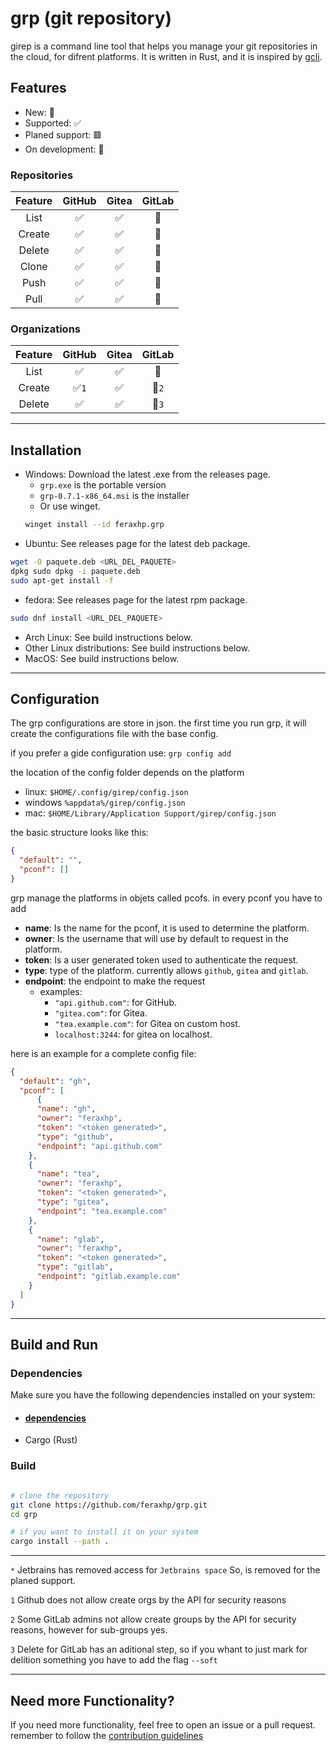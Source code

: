 # grp (git repository)

girep is a command line tool that helps you manage your git repositories in the cloud, for difrent platforms. 
It is written in Rust, and it is inspired by [gcli](https://github.com/herrhotzenplotz/gcli).

## Features
- New: 🎉
- Supported: ✅
- Planed support: 🟥
- On development: 🔶

### Repositories

| Feature | GitHub | Gitea | GitLab |
|:-------:|:------:|:-----:|:------:|
| List    |   ✅   |   ✅   |   🎉   |
| Create  |   ✅   |   ✅   |   🎉   |
| Delete  |   ✅   |   ✅   |   🎉   |
|  Clone  |   ✅   |   ✅   |   🎉   |
|  Push   |   ✅   |   ✅   |   🎉   |
|  Pull   |   ✅   |   ✅   |   🎉   |

### Organizations
| Feature | GitHub | Gitea | GitLab |
|:-------:|:------:|:-----:|:------:|
| List    |   ✅   |   ✅  |   🎉   |
| Create  |   ✅`1`|   ✅  |   🎉`2`|
| Delete  |   ✅   |   ✅  |   🎉`3`|

---
## Installation

- Windows: Download the latest .exe from the releases page.
    - `grp.exe` is the portable version
    - `grp-0.7.1-x86_64.msi` is the installer
    - Or use winget.
    ~~~bash
    winget install --id feraxhp.grp
    ~~~
- Ubuntu: See releases page for the latest deb package.
```bash
wget -O paquete.deb <URL_DEL_PAQUETE> 
dpkg sudo dpkg -i paquete.deb 
sudo apt-get install -f
```
- fedora: See releases page for the latest rpm package.
```bash
sudo dnf install <URL_DEL_PAQUETE>
```
- Arch Linux: See build instructions below.
- Other Linux distributions: See build instructions below.
- MacOS: See build instructions below.

---
## Configuration

The grp configurations are store in json. the first time you run
grp, it will create the configurations file with the base config.

if you prefer a gide configuration use: `grp config add`

the location of the config folder depends on the platform
- linux: `$HOME/.config/girep/config.json`
- windows `%appdata%/girep/config.json`
- mac: `$HOME/Library/Application Support/girep/config.json`

the basic structure looks like this:
```json
{
  "default": "",
  "pconf": []
}
```

grp manage the platforms in objets called pcofs. in every pconf you have to add

- **name**: Is the name for the pconf, it is used to determine the platform. 
- **owner**: Is the username that will use by default to request in the platform.
- **token**: Is a user generated token used to authenticate the request.
- **type**: type of the platform. currently allows `github`, `gitea` and `gitlab`.
- **endpoint**: the endpoint to make the request 
  - examples:
    - `"api.github.com"`: for GitHub.
    - `"gitea.com"`: for Gitea.
    - `"tea.example.com"`: for Gitea on custom host.
    - `localhost:3244`: for gitea on localhost.

here is an example for a complete config file:

```json
{
  "default": "gh",
  "pconf": [
      {
      "name": "gh",
      "owner": "feraxhp",
      "token": "<token generated>",
      "type": "github",
      "endpoint": "api.github.com"
    },
    {
      "name": "tea",
      "owner": "feraxhp",
      "token": "<token generated>",
      "type": "gitea",
      "endpoint": "tea.example.com"
    },
    {
      "name": "glab",
      "owner": "feraxhp",
      "token": "<token generated>",
      "type": "gitlab",
      "endpoint": "gitlab.example.com"
    }
  ]
}
```

---
## Build and Run

### Dependencies

Make sure you have the following dependencies installed on your system:

- #### [dependencies](dependencies.md)
- Cargo (Rust)

### Build
```bash

# clone the repository
git clone https://github.com/feraxhp/grp.git
cd grp

# if you want to install it on your system
cargo install --path .
```

---
`*` Jetbrains has removed access for `Jetbrains space` So, is removed for the planed support.

`1` Github does not allow create orgs by the API for security reasons

`2` Some GitLab admins not allow create groups by the API for security reasons, however for sub-groups yes.

`3` Delete for GitLab has an aditional step, so if you whant to just mark for delition something you have to add the flag `--soft`

---
## Need more Functionality?

If you need more functionality, feel free to open an issue or a pull request.
remember to follow the [contribution guidelines](CONTRIBUTING.md)
